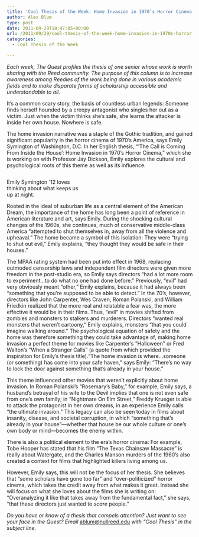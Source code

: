 ```yaml
---
title: 'Cool Thesis of the Week: Home Invasion in 1970’s Horror Cinema'
author: Alex Blum
type: post
date: 2011-09-29T18:47:05+00:00
url: /2011/09/29/cool-thesis-of-the-week-home-invasion-in-1970s-horror-cinema/
categories:
  - Cool Thesis of the Week

---
```

_Each week, The Quest profiles the thesis of one senior whose work is worth sharing with the Reed community. The purpose of this column is to increase awareness among Reedies of the work being done in various academic fields and to make disparate forms of scholarship accessible and understandable to all._

It&#8217;s a common scary story, the basis of countless urban legends: Someone finds herself hounded by a creepy antagonist who singles her out as a victim. Just when the victim thinks she&#8217;s safe, she learns the attacker is inside her own house. Nowhere is safe.

The home invasion narrative was a staple of the Gothic tradition, and gained significant popularity in the horror cinema of 1970&#8217;s America, says Emily Symington of Washington, D.C. In her English thesis, “&#8217;The Call is Coming From Inside the House&#8217;: Home Invasion in 1970&#8217;s Horror Cinema,” which she is working on with Professor Jay Dickson, Emily explores the cultural and psychological roots of this theme as well as its influence.

<div id="attachment_1364" style="width: 210px" class="wp-caption alignright">
  <a href="http://www.reedquest.org/2011/09/cool-thesis-of-the-week-home-invasion-in-1970s-horror-cinema/emily/" rel="attachment wp-att-1364"><img class="size-medium wp-image-1364" title="emily" src="https://i0.wp.com/www.reedquest.org/wp-content/uploads/2012/02/emily-200x300.jpg?resize=200%2C300" alt="" data-recalc-dims="1" /></a>
  
  <p class="wp-caption-text">
    Emily Symington '12 loves thinking about what keeps us up at night.
  </p>
</div>

Rooted in the ideal of suburban life as a central element of the American Dream, the importance of the home has long been a point of reference in American literature and art, says Emily. During the shocking cultural changes of the 1960s, she continues, much of conservative middle-class America “attempted to shut themselves in, away from all the violence and upheaval.” The home became a symbol of this isolation: They were “trying to shut out evil,” Emily explains, “they thought they would be safe in their houses.”

The MPAA rating system had been put into effect in 1968, replacing outmoded censorship laws and independent film directors were given more freedom in the post-studio era, so Emily says directors “had a lot more room to experiment&#8230;to do what no one had done before.” Previously, “evil” had very obviously meant “other,” Emily explains, because it had always been “something that you&#8217;re supposed to be able to detect.” In the 70&#8217;s, however, directors like John Carpenter, Wes Craven, Roman Polanski, and William Friedkin realized that the more real and relatable a fear was, the more effective it would be in their films. Thus, “evil” in movies shifted from zombies and monsters to stalkers and murderers. Directors “wanted real monsters that weren&#8217;t cartoony,” Emily explains, monsters “that you could imagine walking around.” The psychological equation of safety and the home was therefore something they could take advantage of, making home invasion a perfect theme for movies like Carpenter&#8217;s “Halloween” or Fred Walton&#8217;s “When a Stranger Calls” (a quote from which provided the inspiration for Emily&#8217;s thesis title).“The home invasion is where&#8230;someone (or something) has come into your safe haven,” says Emily: “There&#8217;s no way to lock the door against something that&#8217;s already in your house.”

This theme influenced other movies that weren&#8217;t explicitly about home invasion. In Roman Polanski&#8217;s “Rosemary&#8217;s Baby,” for example, Emily says, a husband&#8217;s betrayal of his wife to the Devil implies that one is not even safe from one’s own family; in “Nightmare On Elm Street,” Freddy Krueger is able to attack the protagonist in her own dreams, in an experience Emily calls “the ultimate invasion.” This legacy can also be seen today in films about insanity, disease, and societal corruption, in which “something that&#8217;s already in your house”—whether that house be our whole culture or one&#8217;s own body or mind—becomes the enemy within.

There is also a political element to the era&#8217;s horror cinema: For example, Tobe Hooper has stated that his film “The Texas Chainsaw Massacre” is really about Watergate, and the Charles Manson murders of the 1960&#8217;s also created a context for films that highlighted killers living among us.

However, Emily says, this will not be the focus of her thesis. She believes that “some scholars have gone too far” and “over-politicized” horror cinema, which takes the credit away from what makes it great. Instead she will focus on what she loves about the films she is writing on: “Overanalyzing it like that takes away from the fundamental fact,” she says, “that these directors just wanted to _scare_ people.”

_Do you have or know of a thesis that compels attention? Just want to see your face in the Quest? Email_ [&#x61;&#x62;&#x6c;&#x75;&#x6d;&#x40;<span class="oe_displaynone">null</span>&#x72;&#x65;&#x65;&#x64;&#x2e;&#x65;&#x64;&#x75;][1] _with “Cool Thesis” in the subject line._

 [1]: mailto:&#x61;&#x62;&#x6c;&#x75;&#x6d;&#x40;&#x72;&#x65;&#x65;&#x64;&#x2e;&#x65;&#x64;&#x75;